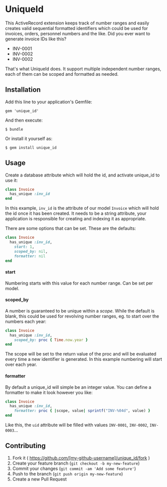 # UniqueId

This ActiveRecord extension keeps track of number ranges and easily creates valid sequential formatted identifiers which could be used for invoices, orders, personnel numbers and the like. Did you ever want to generate invoice IDs like this?

* INV-0001
* INV-0002
* INV-0002

That's what UniqueId does. It support multiple independent number ranges, each of them can be scoped and formatted as needed.

## Installation

Add this line to your application's Gemfile:

    gem 'unique_id'

And then execute:

    $ bundle

Or install it yourself as:

    $ gem install unique_id

## Usage

Create a database attribute which will hold the id, and activate unique_id to use it:

````ruby
class Invoice
  has_unique :inv_id
end
````

In this example, `inv_id` is the attribute of our model `Invoice` which will hold the id once it has been created. It needs to be a string attribute, your application is responsible for creating and indexing it as appropriate.

There are some options that can be set. These are the defaults:

````ruby
class Invoice
  has_unique :inv_id,
  	start: 1,
  	scoped_by: nil,
  	formatter: nil
end
````

#### start

Numbering starts with this value for each number range. Can be set per model.

#### scoped_by

A number is guaranteed to be unique within a *scope*. While the default is blank, this could be used for revolving number ranges, eg. to start over the numbers each year:

````ruby
class Invoice
  has_unique :inv_id,
  	scoped_by: proc { Time.now.year }
end
````

The scope will be set to the return value of the proc and will be evaluated every time a new identifier is generated. In this example numbering will start over each year.

#### formatter

By default a unique_id will simple be an integer value. You can define a formatter to make it look however you like:

````ruby
class Invoice
  has_unique :inv_id,
  	formatter: proc { |scope, value| sprintf("INV-%04d", value) }
end
````

Like this, the `uid` attribute will be filled with values `INV-0001`, `INV-0002`, `INV-0003`…


## Contributing

1. Fork it ( https://github.com/[my-github-username]/unique_id/fork )
2. Create your feature branch (`git checkout -b my-new-feature`)
3. Commit your changes (`git commit -am 'Add some feature'`)
4. Push to the branch (`git push origin my-new-feature`)
5. Create a new Pull Request
